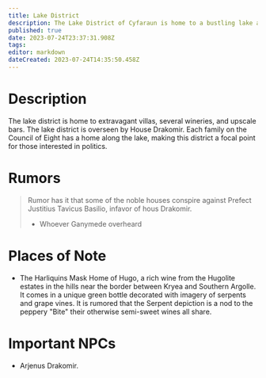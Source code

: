 ```yaml
---
title: Lake District
description: The Lake District of Cyfaraun is home to a bustling lake and elegant villas belonging to the city's most elite families.
published: true
date: 2023-07-24T23:37:31.908Z
tags: 
editor: markdown
dateCreated: 2023-07-24T14:35:50.458Z
---
```


# Description
The lake district is home to extravagant villas, several wineries, and upscale bars. The lake district is overseen by House Drakomir. Each family on the Council of Eight has a home along the lake, making this district a focal point for those interested in politics.

# Rumors
> Rumor has it that some of the noble houses conspire against Prefect Justitius Tavicus Basilio, infavor of hous Drakomir.
> - Whoever Ganymede overheard
# Places of Note
- The Harliquins Mask
Home of Hugo, a rich wine from the Hugolite estates in the hills near the border between Kryea and Southern Argolle.
It comes in a unique green bottle decorated with imagery of serpents and grape vines. It is rumored that the Serpent depiction is a nod to the peppery "Bite" their otherwise semi-sweet wines all share.

# Important NPCs
- Arjenus Drakomir. 